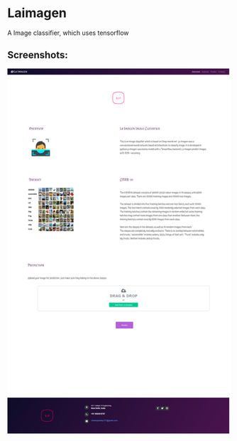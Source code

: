 # Laimagen
A Image classifier, which uses tensorflow
## Screenshots:

<img src="LaImagen/static/ss1.png">
          

